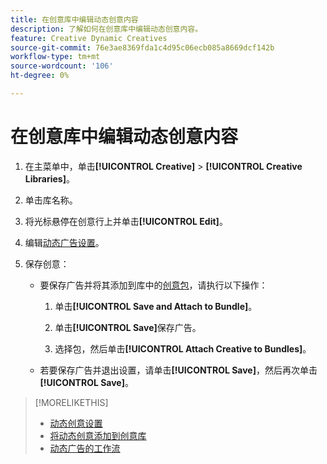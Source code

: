 ```yaml
---
title: 在创意库中编辑动态创意内容
description: 了解如何在创意库中编辑动态创意内容。
feature: Creative Dynamic Creatives
source-git-commit: 76e3ae8369fda1c4d95c06ecb085a8669dcf142b
workflow-type: tm+mt
source-wordcount: '106'
ht-degree: 0%

---
```


# 在创意库中编辑动态创意内容

1. 在主菜单中，单击&#x200B;**[!UICONTROL Creative]** > **[!UICONTROL Creative Libraries]**。

1. 单击库名称。

1. 将光标悬停在创意行上并单击&#x200B;**[!UICONTROL Edit]**。

1. 编辑[动态广告设置](creative-settings-dynamic.md)。

1. 保存创意：

   * 要保存广告并将其添加到库中的[创意包](bundle-manage.md)，请执行以下操作：

      1. 单击&#x200B;**[!UICONTROL Save and Attach to Bundle]**。

      1. 单击&#x200B;**[!UICONTROL Save]**&#x200B;保存广告。

      1. 选择包，然后单击&#x200B;**[!UICONTROL Attach Creative to Bundles]**。

   * 若要保存广告并退出设置，请单击&#x200B;**[!UICONTROL Save]**，然后再次单击&#x200B;**[!UICONTROL Save]**。

>[!MORELIKETHIS]
>
>* [动态创意设置](creative-settings-dynamic.md)
>* [将动态创意添加到创意库](creative-add-dynamic.md)
>* [动态广告的工作流](/help/creative/introduction/workflow-dynamic-ads.md)

